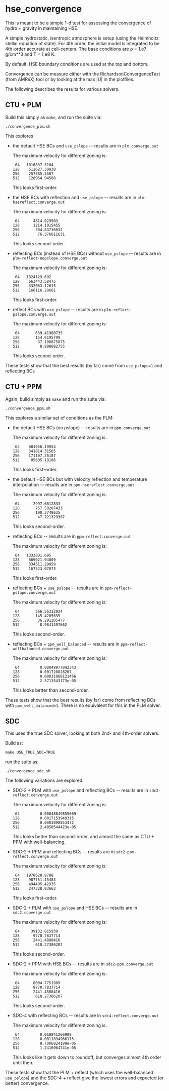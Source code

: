 # hse_convergence

This is meant to be a simple 1-d test for assessing the convergence of
hydro + gravity in maintaining HSE.

A simple hydrostatic, isentropic atmosphere is setup (using the
Helmholtz stellar equation of state).  For 4th order, the initial
model is integrated to be 4th-order accurate at cell-centers.
The base conditions are ρ = 1.e7 g/cm**3 and T = 1.e8 K.

By default, HSE boundary conditions are used at the top and bottom.

Convergence can be measure either with the RichardsonConvergenceTest
(from AMReX) tool or by looking at the max |U| in the plotfiles.

The following describes the results for various solvers.

## CTU + PLM

Build this simply as `make`, and run the suite via:

```
./convergence_plm.sh
```

This explores

  * the default HSE BCs and `use_pslope` -- results are in
    `plm.converge.out`

    The maximum velocity for different zoning is:

    ```
     64   1016837.3104
    128    512627.30938
    256    257385.3507
    512    128964.94588
    ```

    This looks first-order.

  * the HSE BCs with reflection and `use_pslope` -- results are in
    `plm-hsereflect.converge.out`

    The maximum velocity for different zoning is:

    ```
     64      4814.029903
    128      1214.1915455
    256       304.83736032
    512        76.376611631
    ```

    This looks second-order.

  * reflecting BCs (instead of HSE BCs) without `use_pslope` --
    results are in `plm-reflect-nopslope.converge.out`

    The maximum velocity for different zoning is:

    ```
     64   1324129.692
    128    663443.58475
    256    332063.12615
    512    166116.20661
    ```

    This looks first-order.

  * reflect BCs with `use_pslope` -- results are in
    `plm-reflect-pslope.converge.out`

    The maximum velocity for different zoning is:

    ```
     64       639.41980735
    128       154.6195799
    256        37.100875875
    512         8.898682755
    ```

    This looks second-order.

These tests show that the best results (by far) come from
`use_pslope=1` and reflecting BCs

## CTU + PPM

Again, build simply as `make` and run the suite via:

```
./convergence_ppm.sh
```

This explores a similar set of conditions as the PLM:

  * the default HSE BCs (no pslope) -- results are in
    `ppm.converge.out`

    The maximum velocity for different zoning is:

    ```
     64    681956.19954
    128    341814.31565
    256    171107.26187
    512     85605.18186
    ```

    This looks first-order.

  * the default HSE BCs but with velocity reflection
    and temperature interpolation -- results are in
    `ppm-hsereflect.converge.out`

    The maximum velocity for different zoning is:

    ```
     64      2997.6612833
    128       757.50207433
    256       190.3748635
    512        47.721329387
    ```

    This looks second-order.

  * reflecting BCs -- results are in `ppm-reflect.converge.out`

    The maximum velocity for different zoning is:

    ```
     64   1333801.695
    128    669021.94809
    256    334511.29859
    512    167523.07073
    ```

    This looks first-order.

  * reflecting BCs + `use_pslope` -- results are in
    `ppm-reflect-pslope.converge.out`

    The maximum velocity for different zoning is:

    ```
     64       566.56312924
    128       145.4205635
    256        36.291205477
    512         8.9841497662
    ```

    This looks second-order.

  * reflecting BCs + `ppm_well_balanced` -- results are in
    `ppm-reflect-wellbalanced.converge.out`

    The maximum velocity for different zoning is:

    ```
     64         0.00048977043343
    128         0.001728828207
    256         0.00031968121456
    512         2.5713543173e-05
    ```

    This looks better than second-order.

These tests show that the best results (by far) come from reflecting
BCs with `ppm_well_balanced=1`.  There is no equivalent for this in
the PLM solver.

## SDC

This uses the true SDC solver, looking at both 2nd- and 4th-order
solvers.

Build as:

```
make USE_TRUE_SDC=TRUE
```

run the suite as:

```
./convergence_sdc.sh
```

The following variations are explored:

  * SDC-2 + PLM with `use_pslope` and reflecting BCs -- results are in
    `sdc2-reflect.converge.out`

    The maximum velocity for different zoning is:

    ```
     64         0.00048049855069
    128         0.0017153949315
    256         0.0003098853472
    512         2.4050544423e-05
    ```

    This looks better than second-order, and almost the same as
    CTU + PPM with well-balancing.

  * SDC-2 + PPM and reflecting BCs -- results are in
    `sdc2-ppm-reflect.converge.out`

    The maximum velocity for different zoning is:

    ```
     64   1970628.8788
    128    987751.15483
    256    494405.42935
    512    247328.03663
    ```

    This looks first-order.

  * SDC-2 + PLM with `use_pslope` and HSE BCs -- results are in
    `sdc2.converge.out`

    The maximum velocity for different zoning is:

    ```
     64     39132.815939
    128      9770.7837714
    256      2441.4880416
    512       610.27386207
    ```

    This looks second-order.

  * SDC-2 + PPM with HSE BCs -- results are in `sdc2-ppm.converge.out`

    The maximum velocity for different zoning is:

    ```
     64      8004.7751989
    128      9770.7837714
    256      2441.4880416
    512       610.27386207
    ```

    This looks second-order.

  * SDC-4 with reflecting BCs -- results are in
    `sdc4-reflect.converge.out`

    The maximum velocity for different zoning is:

    ```
     64         0.018841266999
    128         0.0011894966175
    256         8.7006924189e-05
    512         1.2416964741e-05
    ```

    This looks like it gets down to roundoff, but converges almost 4th
    order until then.


These tests show that the PLM + reflect (which uses the well-balanced
`use_pslope`) and the SDC-4 + reflect give the lowest errors and
expected (or better) convergence.
